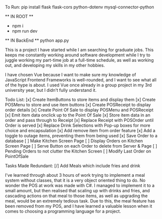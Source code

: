 To Run:
  pip install flask flask-cors python-dotenv mysql-connector-python
  
  ** IN ROOT **
  - npm i
  - npm run dev

  ** IN  BackEnd **
  python app.py


This is a project I have started while I am searching for graduate jobs. This keeps me constantly working around software development while I try to juggle working my part-time job at a full-time schedule, as well as working out, and developing my skills in my other hobbies.

I have chosen Vue because I want to make sure my knowledge of JavaScript Frontend Frameworks is well-rounded, and I want to see what all of the hype is about. I used Vue once already in a group project in my 3rd university year, but I didn't fully understand it. 


Todo List:
[x] Create ItemButtons to store items and display them
[x] Create POSMenu to store and use item buttons
[x] Create POSReceipt to display order details
[x] Create Point Of Sale to display POSMenu and POSReceipt
[x] Emit item data onclick up to the Point Of Sale
[x] Store item data in an order and pass through to Receipt
[x] Replace Receipt with POSOrder until Order is served 
[x] Replace Drink Selections with Pop-up boxes for more choice and encapsulation
[x] Add remove item from order feature
[x] Add a toggle to outage items, preventing them from being used
[x] Save Order to a database
[ ] Make Kitchen Screen Page
[ ] Display Orders on Kitchen Screen Page
[ ] Serve Button on each Order to delete from Server & Page
[ ] Pending Orders to not clutter the Kitchen Screen
[ ] Modify Last Order on PointOfSale

Tasks Made Redundant:
[/] Add Meals which include fries and drink

I've learned through about 3 hours of work trying to implement a meal system without classes, that it is a very object oriented thing to do. No wonder the POS at work was made with C#. I managed to implement it to a small amount, but then realised that scaling up with drinks and fries, and cascading actions on that meal to those items, as well as upgrading the meal, would be an extremely tedious task. Due to this, the meal feature has been removed from my POS, and I have learned a valuable lesson when it comes to choosing a programming language for a project.
